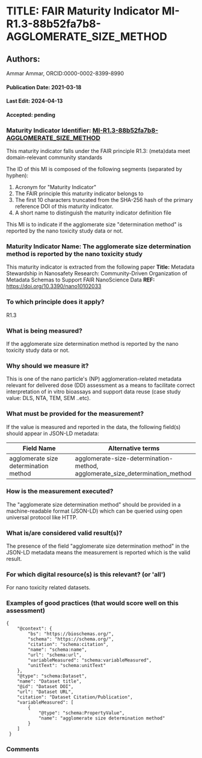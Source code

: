 # TITLE: FAIR Maturity Indicator MI-R1.3-88b52fa7b8-AGGLOMERATE_SIZE_METHOD

## Authors: 
Ammar Ammar, ORCID:0000-0002-8399-8990

#### Publication Date: 2021-03-18
#### Last Edit: 2024-04-13
#### Accepted: pending

### Maturity Indicator Identifier: [MI-R1.3-88b52fa7b8-AGGLOMERATE_SIZE_METHOD](https://w3id.org/nsdra/maturity-indicator/readme/MI-R1.3-88b52fa7b8-AGGLOMERATE_SIZE_METHOD)

This maturity indicator falls under the FAIR principle R1.3:
(meta)data meet domain-relevant community standards

The ID of this MI is composed of the following segments (separated by hyphen):
1. Acronym for "Maturity Indicator"
1. The FAIR principle this maturity indicator belongs to
1. The first 10 characters truncated from the SHA-256 hash of the primary reference DOI of this maturity indicator.
1. A short name to distinguish the maturity indicator definition file

This MI is to indicate if the agglomerate size "determination method" is reported by the nano toxicity study data or not.

### Maturity Indicator Name:  The agglomerate size determination method is reported by the nano toxicity study

This maturity indicator is extracted from the following paper 
**Title:** Metadata Stewardship in Nanosafety Research: Community-Driven Organization of Metadata Schemas to Support FAIR NanoScience Data
**REF:** https://doi.org/10.3390/nano10102033

### To which principle does it apply?  
R1.3

### What is being measured?
If the agglomerate size determination method is reported by the nano toxicity study data or not.

### Why should we measure it?
This is one of the nano particle's (NP) agglomeration-related metadata relevant for delivered dose (DD)
assessment as a means to facilitate correct interpretation of in vitro bioassays and support data reuse (case study value: DLS, NTA, TEM, SEM ..etc).

### What must be provided for the measurement?
If the value is measured and reported in the data, the following field(s) should appear in JSON-LD metadata: 

| Field Name                              | Alternative terms                                                                 |
| --------------------------------------- | --------------------------------------------------------------------------------- |
| agglomerate size determination method   | agglomerate-size-determination-method,<br>agglomerate_size_determination_method   |

### How is the measurement executed?
The "agglomerate size determination method" should be provided in a machine-readable format (JSON-LD) which can be queried using open universal protocol like HTTP.

### What is/are considered valid result(s)?
The presence of the field "agglomerate size determination method" in the JSON-LD metadata means the measurement is reported which is the valid result.

### For which digital resource(s) is this relevant? (or 'all')
For nano toxicity related datasets.  

### Examples of good practices (that would score well on this assessment)
```{json}
{
 	"@context": {
 		"bs": "https://bioschemas.org/",
 		"schema": "https://schema.org/",
 		"citation": "schema:citation",
 		"name": "schema:name",
 		"url": "schema:url",
 		"variableMeasured": "schema:variableMeasured",
 		"unitText": "schema:unitText"
 	},
 	"@type": "schema:Dataset",
 	"name": "Dataset title",
 	"@id": "Dataset DOI",
 	"url": "Dataset URL",
 	"citation": "Dataset Citation/Publication",
 	"variableMeasured": [
 		{
 			"@type": "schema:PropertyValue",
 			"name": "agglomerate size determination method"
 		}
 	]
 }
```

### Comments

